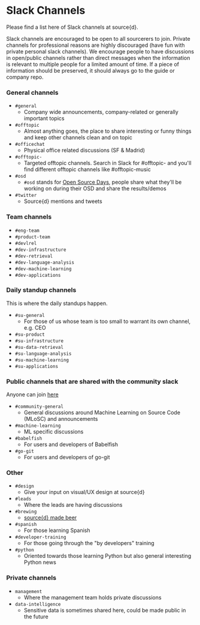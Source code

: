 # Slack Channels

Please find a list here of Slack channels at source{d}.

Slack channels are encouraged to be open to all sourcerers to join. Private channels for professional reasons are highly discouraged (have fun with private personal slack channels). We encourage people to have discussions in open/public channels rather than direct messages when the information is relevant to multiple people for a limited amount of time. If a piece of information should be preserved, it should always go to the guide or company repo. 

### General channels

* `#general`
  * Company wide announcements, company-related or generally important topics
* `#offtopic`
  * Almost anything goes, the place to share interesting or funny things and keep other channels clean and on topic
* `#officechat`
  * Physical office related discussions (SF & Madrid)
* `#offtopic-`
  * Targeted offtopic channels. Search in Slack for #offtopic- and you'll find different offtopic channels like #offtopic-music
* `#osd`
  * `#osd` stands for [Open Source Days](../talent/open_source_days.md), people share what they'll be working on during their OSD and share the results/demos
* `#twitter`
  * Source{d} mentions and tweets

### Team channels

* `#eng-team`
* `#product-team`
* `#devlrel`
* `#dev-infrastructure`
* `#dev-retrieval`
* `#dev-language-analysis`
* `#dev-machine-learning`
* `#dev-applications`

### Daily standup channels

This is where the daily standups happen.

* `#su-general` 
  * For those of us whose team is too small to warrant its own channel, e.g. CEO
* `#su-product`
* `#su-infrastructure`
* `#su-data-retrieval`
* `#su-language-analysis`
* `#su-machine-learning`
* `#su-applications`

### Public channels that are shared with the community slack

Anyone can join [here](http://bit.ly/src-d-community)

* `#community-general`
  * General discussions around Machine Learning on Source Code (MLoSC) and announcements 
* `#machine-learning`
  * ML specific discussions
* `#babelfish`
  * For users and developers of Babelfish
* `#go-git`
  * For users and developers of go-git

### Other

* `#design` 
  * Give your input on visual/UX design at source{d}
* `#leads` 
  * Where the leads are having discussions
* `#brewing`
  * [source{d} made beer](https://github.com/src-d/homebrew)
* `#spanish`
  * For those learning Spanish
* `#developer-training`
  * For those going through the "by developers" training
* `#python`
  * Oriented towards those learning Python but also general interesting Python news   

### Private channels

* `management` 
  * Where the management team holds private discussions
* `data-intelligence` 
  * Sensitive data is sometimes shared here, could be made public in the future